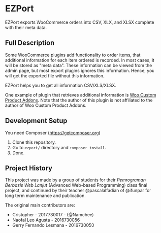 # EZPort

EZPort exports WooCommerce orders into CSV, XLX, and XLSX complete with their meta data.

## Full Description

Some WooCommerce plugins add functionality to order items, that additional
information for each item ordered is recorded. In most cases, it will be stored
as "meta data". These information can be viewed from the admin page, but most
export plugins ignores this information. Hence, you will get the exported file
without this information.

EZPort helps you to get all information CSV/XLS/XLSX.

One example of plugin that retrieves additional information is [Woo Custom
Product Addons](https://wordpress.org/plugins/woo-custom-product-addons/).
Note that the author of this plugin is not affiliated to the author of Woo
Custom Product Addons.

## Development Setup

You need Composer (https://getcomposer.org)

1. Clone this repository.
2. Go to `ezport/` directory and `composer install`.
3. Done.

## Project History

This project was made by a group of students for their _Pemrograman Berbasis
Web Lanjut_ (Advanced Web-based Programming) class final project, and continued
by their teacher @pascalalfadian of @ifunpar for long term maintenance and
publication.

The original main contributors are:

* Cristopher - 2017730017 - (@Namchee)
* Naofal Leo Agusta - 2016730056
* Gerry Fernando Lesmana - 2016730050

